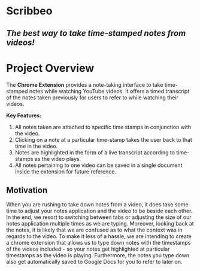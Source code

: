 # Scribbeo
## _The best way to take time-stamped notes from videos!_


# Project Overview
The **Chrome Extension** provides a note-taking interface to take time-stamped notes while watching YouTube videos. It offers a timed transcript of the notes taken previously for users to refer to while watching their videos.

**Key Features:**
1. All notes taken are attached to specific time stamps in conjunction with the video.
2. Clicking on a note at a particular time-stamp takes the user back to that time in the video. 
3. Notes are highlighted in the form of a live transcript according to time-stamps as the video plays.
4. All notes pertaining to one video can be saved in a single document inside the extension for future reference.  



## Motivation

When you are rushing to take down notes from a video, it does take some time to adjust your notes application and the video to be beside each other. In the end, we resort to switching between tabs or adjusting the size of our notes application multiple times as we are typing. Moreover, looking back at the notes, it is likely that we are confused as to what the context was in regards to the video. To make it less of a hassle, we are intending to create a chrome extension that allows us to type down notes with the timestamps of the videos included - so your notes get highlighted at particular timestamps as the video is playing. Furthermore, the notes you type down also get automatically saved to Google Docs for you to refer to later on.


